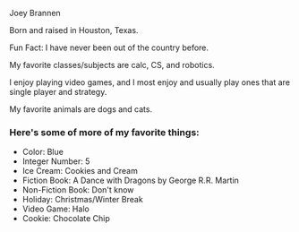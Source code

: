 Joey Brannen

Born and raised in Houston, Texas.

Fun Fact: I have never been out of the country before.

My favorite classes/subjects are calc, CS, and robotics.

I enjoy playing video games, and I most enjoy and usually play ones that are single player and strategy.

My favorite animals are dogs and cats.


### Here's some of more of my favorite things:
  - Color: Blue
  - Integer Number: 5
  - Ice Cream: Cookies and Cream
  - Fiction Book: A Dance with Dragons by George R.R. Martin
  - Non-Fiction Book: Don't know
  - Holiday: Christmas/Winter Break
  - Video Game: Halo
  - Cookie: Chocolate Chip
